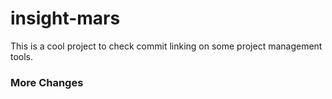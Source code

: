 # insight-mars

This is a cool project to check commit linking on some project management tools.

### More Changes
